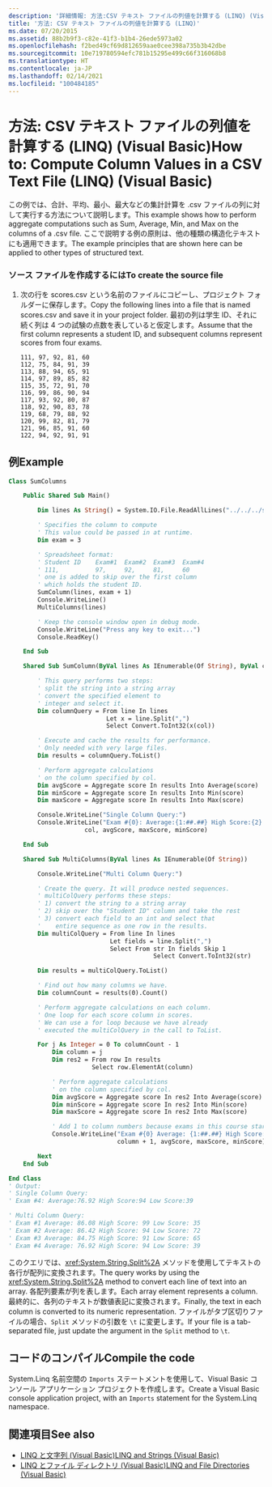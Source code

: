 ```yaml
---
description: '詳細情報: 方法:CSV テキスト ファイルの列値を計算する (LINQ) (Visual Basic)'
title: '方法: CSV テキスト ファイルの列値を計算する (LINQ)'
ms.date: 07/20/2015
ms.assetid: 88b2b9f3-c82e-41f3-b1b4-26ede5973a02
ms.openlocfilehash: f2bed49cf69d812659aae0cee398a735b3b42dbe
ms.sourcegitcommit: 10e719780594efc781b15295e499c66f316068b8
ms.translationtype: HT
ms.contentlocale: ja-JP
ms.lasthandoff: 02/14/2021
ms.locfileid: "100484185"
---
```

# <a name="how-to-compute-column-values-in-a-csv-text-file-linq-visual-basic"></a><span data-ttu-id="85d09-103">方法: CSV テキスト ファイルの列値を計算する (LINQ) (Visual Basic)</span><span class="sxs-lookup"><span data-stu-id="85d09-103">How to: Compute Column Values in a CSV Text File (LINQ) (Visual Basic)</span></span>

<span data-ttu-id="85d09-104">この例では、合計、平均、最小、最大などの集計計算を .csv ファイルの列に対して実行する方法について説明します。</span><span class="sxs-lookup"><span data-stu-id="85d09-104">This example shows how to perform aggregate computations such as Sum, Average, Min, and Max on the columns of a .csv file.</span></span> <span data-ttu-id="85d09-105">ここで説明する例の原則は、他の種類の構造化テキストにも適用できます。</span><span class="sxs-lookup"><span data-stu-id="85d09-105">The example principles that are shown here can be applied to other types of structured text.</span></span>

### <a name="to-create-the-source-file"></a><span data-ttu-id="85d09-106">ソース ファイルを作成するには</span><span class="sxs-lookup"><span data-stu-id="85d09-106">To create the source file</span></span>

1. <span data-ttu-id="85d09-107">次の行を scores.csv という名前のファイルにコピーし、プロジェクト フォルダーに保存します。</span><span class="sxs-lookup"><span data-stu-id="85d09-107">Copy the following lines into a file that is named scores.csv and save it in your project folder.</span></span> <span data-ttu-id="85d09-108">最初の列は学生 ID、それに続く列は 4 つの試験の点数を表していると仮定します。</span><span class="sxs-lookup"><span data-stu-id="85d09-108">Assume that the first column represents a student ID, and subsequent columns represent scores from four exams.</span></span>

    ```csv
    111, 97, 92, 81, 60
    112, 75, 84, 91, 39
    113, 88, 94, 65, 91
    114, 97, 89, 85, 82
    115, 35, 72, 91, 70
    116, 99, 86, 90, 94
    117, 93, 92, 80, 87
    118, 92, 90, 83, 78
    119, 68, 79, 88, 92
    120, 99, 82, 81, 79
    121, 96, 85, 91, 60
    122, 94, 92, 91, 91
    ```

## <a name="example"></a><span data-ttu-id="85d09-109">例</span><span class="sxs-lookup"><span data-stu-id="85d09-109">Example</span></span>

```vb
Class SumColumns

    Public Shared Sub Main()

        Dim lines As String() = System.IO.File.ReadAllLines("../../../scores.csv")

        ' Specifies the column to compute
        ' This value could be passed in at runtime.
        Dim exam = 3

        ' Spreadsheet format:
        ' Student ID    Exam#1  Exam#2  Exam#3  Exam#4
        ' 111,          97,     92,     81,     60
        ' one is added to skip over the first column
        ' which holds the student ID.
        SumColumn(lines, exam + 1)
        Console.WriteLine()
        MultiColumns(lines)

        ' Keep the console window open in debug mode.
        Console.WriteLine("Press any key to exit...")
        Console.ReadKey()

    End Sub

    Shared Sub SumColumn(ByVal lines As IEnumerable(Of String), ByVal col As Integer)

        ' This query performs two steps:
        ' split the string into a string array
        ' convert the specified element to
        ' integer and select it.
        Dim columnQuery = From line In lines
                           Let x = line.Split(",")
                           Select Convert.ToInt32(x(col))

        ' Execute and cache the results for performance.
        ' Only needed with very large files.
        Dim results = columnQuery.ToList()

        ' Perform aggregate calculations
        ' on the column specified by col.
        Dim avgScore = Aggregate score In results Into Average(score)
        Dim minScore = Aggregate score In results Into Min(score)
        Dim maxScore = Aggregate score In results Into Max(score)

        Console.WriteLine("Single Column Query:")
        Console.WriteLine("Exam #{0}: Average:{1:##.##} High Score:{2} Low Score:{3}",
                     col, avgScore, maxScore, minScore)

    End Sub

    Shared Sub MultiColumns(ByVal lines As IEnumerable(Of String))

        Console.WriteLine("Multi Column Query:")

        ' Create the query. It will produce nested sequences.
        ' multiColQuery performs these steps:
        ' 1) convert the string to a string array
        ' 2) skip over the "Student ID" column and take the rest
        ' 3) convert each field to an int and select that
        '    entire sequence as one row in the results.
        Dim multiColQuery = From line In lines
                            Let fields = line.Split(",")
                            Select From str In fields Skip 1
                                        Select Convert.ToInt32(str)

        Dim results = multiColQuery.ToList()

        ' Find out how many columns we have.
        Dim columnCount = results(0).Count()

        ' Perform aggregate calculations on each column.
        ' One loop for each score column in scores.
        ' We can use a for loop because we have already
        ' executed the multiColQuery in the call to ToList.

        For j As Integer = 0 To columnCount - 1
            Dim column = j
            Dim res2 = From row In results
                       Select row.ElementAt(column)

            ' Perform aggregate calculations
            ' on the column specified by col.
            Dim avgScore = Aggregate score In res2 Into Average(score)
            Dim minScore = Aggregate score In res2 Into Min(score)
            Dim maxScore = Aggregate score In res2 Into Max(score)

            ' Add 1 to column numbers because exams in this course start with #1
            Console.WriteLine("Exam #{0} Average: {1:##.##} High Score: {2} Low Score: {3}",
                              column + 1, avgScore, maxScore, minScore)

        Next
    End Sub

End Class
' Output:
' Single Column Query:
' Exam #4: Average:76.92 High Score:94 Low Score:39

' Multi Column Query:
' Exam #1 Average: 86.08 High Score: 99 Low Score: 35
' Exam #2 Average: 86.42 High Score: 94 Low Score: 72
' Exam #3 Average: 84.75 High Score: 91 Low Score: 65
' Exam #4 Average: 76.92 High Score: 94 Low Score: 39
```

<span data-ttu-id="85d09-110">このクエリでは、<xref:System.String.Split%2A> メソッドを使用してテキストの各行が配列に変換されます。</span><span class="sxs-lookup"><span data-stu-id="85d09-110">The query works by using the <xref:System.String.Split%2A> method to convert each line of text into an array.</span></span> <span data-ttu-id="85d09-111">各配列要素が列を表します。</span><span class="sxs-lookup"><span data-stu-id="85d09-111">Each array element represents a column.</span></span> <span data-ttu-id="85d09-112">最終的に、各列のテキストが数値表記に変換されます。</span><span class="sxs-lookup"><span data-stu-id="85d09-112">Finally, the text in each column is converted to its numeric representation.</span></span> <span data-ttu-id="85d09-113">ファイルがタブ区切りファイルの場合、`Split` メソッドの引数を `\t` に変更します。</span><span class="sxs-lookup"><span data-stu-id="85d09-113">If your file is a tab-separated file, just update the argument in the `Split` method to `\t`.</span></span>

## <a name="compile-the-code"></a><span data-ttu-id="85d09-114">コードのコンパイル</span><span class="sxs-lookup"><span data-stu-id="85d09-114">Compile the code</span></span>

<span data-ttu-id="85d09-115">System.Linq 名前空間の `Imports` ステートメントを使用して、Visual Basic コンソール アプリケーション プロジェクトを作成します。</span><span class="sxs-lookup"><span data-stu-id="85d09-115">Create a Visual Basic console application project, with an `Imports` statement for the System.Linq namespace.</span></span>

## <a name="see-also"></a><span data-ttu-id="85d09-116">関連項目</span><span class="sxs-lookup"><span data-stu-id="85d09-116">See also</span></span>

- [<span data-ttu-id="85d09-117">LINQ と文字列 (Visual Basic)</span><span class="sxs-lookup"><span data-stu-id="85d09-117">LINQ and Strings (Visual Basic)</span></span>](linq-and-strings.md)
- [<span data-ttu-id="85d09-118">LINQ とファイル ディレクトリ (Visual Basic)</span><span class="sxs-lookup"><span data-stu-id="85d09-118">LINQ and File Directories (Visual Basic)</span></span>](linq-and-file-directories.md)
